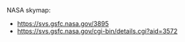 NASA skymap:
 - https://svs.gsfc.nasa.gov/3895
 - https://svs.gsfc.nasa.gov/cgi-bin/details.cgi?aid=3572
